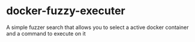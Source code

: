 # docker-fuzzy-executer
A simple fuzzer search that allows you to select a active docker container and a command to execute on it
